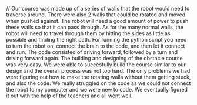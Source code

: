 // Our course was made up of a series of walls that the robot would need to traverse around. There were also 2 walls that could be rotated and moved when pushed against. The robot will need a good amount of power to push these walls so that it can pass through. As for the many normal walls, the robot will need to travel through them by hitting the sides as little as possible and finding the right path. For running the python script you need to turn the robot on, connect the brain to the code, and then let it connect and run. The code consisted of driving forward, followed by a turn and driving forward again. The building and designing of the obstacle course was very easy. We were able to succesfully build the course similar to our design and the overall process was not too hard. The only problems we had were figuring out how to make the rotating walls without them getting stuck, and also the code. We really struggled on the code as we could not connect the robot to my computer and we were new to code. We eventually figured it out with the help of the teachers and all went well.
